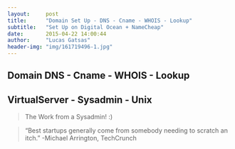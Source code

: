 ```yaml
---
layout:     post
title:      "Domain Set Up - DNS - Cname - WHOIS - Lookup"
subtitle:   "Set Up on Digital Ocean + NameCheap"
date:       2015-04-22 14:00:44
author:     "Lucas Gatsas"
header-img: "img/161719496-1.jpg"
---
```


<h2 class="section-heading"><strong>Domain DNS - Cname - WHOIS - Lookup</strong> </h2>
<h2 class="section-heading">VirtualServer - Sysadmin - Unix </h2>




<blockquote> The Work from a Sysadmin! :)  </blockquote>

<blockquote>
“Best startups generally come from somebody needing to scratch an itch.” -Michael Arrington, TechCrunch 
</blockquote>

